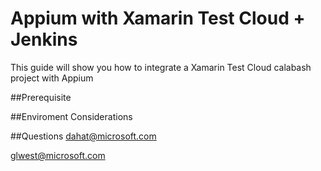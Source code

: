 # Appium with Xamarin Test Cloud + Jenkins

This guide will show you how to integrate a Xamarin Test Cloud calabash project with Appium

##Prerequisite 



##Enviroment Considerations




##Questions
<dahat@microsoft.com>

<glwest@microsoft.com>

